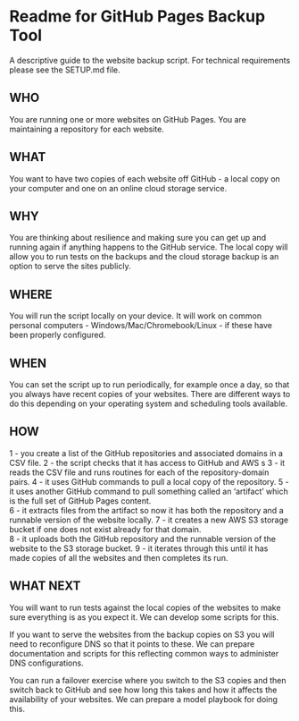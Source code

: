 # Readme for GitHub Pages Backup Tool

A descriptive guide to the website backup script. For technical requirements please see the SETUP.md file.

## WHO

You are running one or more websites on GitHub Pages. You are maintaining a repository for each website.

## WHAT

You want to have two copies of each website off GitHub - a local copy on your computer and one on an online cloud storage service.

## WHY

You are thinking about resilience and making sure you can get up and running again if anything happens to the GitHub service. The local copy will allow you to run tests on the backups and the cloud storage backup is an option to serve the sites publicly.

## WHERE

You will run the script locally on your device. It will work on common personal computers - Windows/Mac/Chromebook/Linux - if these have been properly configured.

## WHEN

You can set the script up to run periodically, for example once a day, so that you always have recent copies of your websites. There are different ways to do this depending on your operating system and scheduling tools available.

## HOW

1 - you create a list of the GitHub repositories and associated domains in a CSV file.
2 - the script checks that it has access to GitHub and AWS s
3 - it reads the CSV file and runs routines for each of the repository-domain pairs.
4 - it uses GitHub commands to pull a local copy of the repository.
5 - it uses another GitHub command to pull something called an ‘artifact’ which is the full set of GitHub Pages content.  
6 - it extracts files from the artifact so now it has both the repository and a runnable version of the website locally.
7 - it creates a new AWS S3 storage bucket if one does not exist already for that domain.  
8 - it uploads both the GitHub repository and the runnable version of the website to the S3 storage bucket.
9 - it iterates through this until it has made copies of all the websites and then completes its run.

## WHAT NEXT

You will want to run tests against the local copies of the websites to make sure everything is as you expect it. We can develop some scripts for this.

If you want to serve the websites from the backup copies on S3 you will need to reconfigure DNS so that it points to these. We can prepare documentation and scripts for this reflecting common ways to administer DNS configurations.

You can run a failover exercise where you switch to the S3 copies and then switch back to GitHub and see how long this takes and how it affects the availability of your websites. We can prepare a model playbook for doing this.
